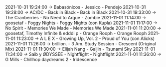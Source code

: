 2021-10-31 19:24:00 -> Babasónicos - Jessico - Pendejo
2021-10-31 19:28:00 -> AC/DC - Back in Black - Back in Black
2021-10-31 19:33:00 -> The Cranberries - No Need to Argue - Zombie
2021-11-01 11:14:00 -> goosetaf - Foggy Nights - Foggy Nights (con Kupla)
2021-11-01 11:17:00 -> No Spirit - Memories We Made - Memories We Made
2021-11-01 11:20:00 -> goosetaf, Timothy Infinite & edddi p - Orange Rooph - Orange Rooph
2021-11-01 11:23:00 -> A L E X - Growing Up, Vol. 2 - Proud of You (con Alicks)
2021-11-01 11:26:00 -> brillion. - 3 Am. Study Session - Crescent (Original Mix)
2021-11-01 11:30:00 -> Elijah Nang - Gaijin - Tsunami Sky
2021-11-01 11:34:00 -> Saib y ØDYSSEE - Nightflight - Nightflight
2021-11-01 11:36:00 -> G Mills - Chillhop daydreams 2 - Iridescence
